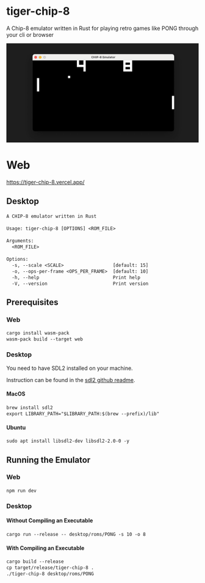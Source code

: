 # tiger-chip-8
A Chip-8 emulator written in Rust for playing retro games like PONG through your cli or browser

![PONG](chip-8.png)

# Web
https://tiger-chip-8.vercel.app/

## Desktop
```
A CHIP-8 emulator written in Rust

Usage: tiger-chip-8 [OPTIONS] <ROM_FILE>

Arguments:
  <ROM_FILE>  

Options:
  -s, --scale <SCALE>                  [default: 15]
  -o, --ops-per-frame <OPS_PER_FRAME>  [default: 10]
  -h, --help                           Print help
  -V, --version                        Print version
```

## Prerequisites

### Web
```
cargo install wasm-pack
wasm-pack build --target web
```

### Desktop
You need to have SDL2 installed on your machine.

Instruction can be found in the [sdl2 github readme](https://github.com/Rust-SDL2/rust-sdl2).

#### MacOS
```
brew install sdl2
export LIBRARY_PATH="$LIBRARY_PATH:$(brew --prefix)/lib"
```

#### Ubuntu
```
sudo apt install libsdl2-dev libsdl2-2.0-0 -y
```

## Running the Emulator

### Web
```
npm run dev
```

### Desktop

#### Without Compiling an Executable
```
cargo run --release -- desktop/roms/PONG -s 10 -o 8
```

#### With Compiling an Executable
```
cargo build --release
cp target/release/tiger-chip-8 .
./tiger-chip-8 desktop/roms/PONG
```

